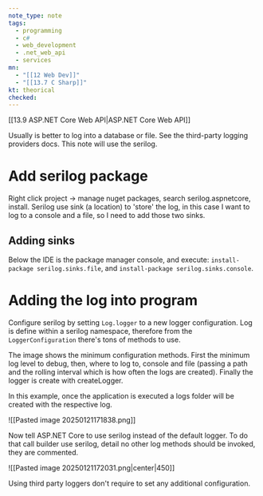 ```yaml
---
note_type: note
tags:
  - programming
  - c#
  - web_development
  - .net_web_api
  - services
mn:
  - "[[12 Web Dev]]"
  - "[[13.7 C Sharp]]"
kt: theorical
checked:
---
```

[[13.9 ASP.NET Core Web API|ASP.NET Core Web API]]

Usually is better to log into a database or file. See the third-party logging providers docs. This note will use the serilog. 

# Add serilog package
Right click project -> manage nuget packages, search serilog.aspnetcore, install. Serilog use sink (a location) to 'store' the log, in this case I want to log to a console and a file, so I need to add those two sinks.
## Adding sinks
Below the IDE is the package manager console, and execute: `install-package serilog.sinks.file`, and `install-package serilog.sinks.console`.  
# Adding the log into program
Configure serilog by setting `Log.logger` to a new logger configuration. Log is define within a serilog namespace, therefore from the `LoggerConfiguration` there's tons of methods to use. 

The image shows the minimum configuration methods. First the minimum log level to debug, then, where to log to, console and file (passing a path and the rolling interval which is how often the logs are created). Finally the logger is create with createLogger. 

In this example, once the application is executed a logs folder will be created with the respective log. 

![[Pasted image 20250121171838.png]]

Now tell ASP.NET Core to use serilog instead of the default logger. To do that call builder use serilog, detail no other log methods should be invoked, they are commented.

![[Pasted image 20250121172031.png|center|450]]


Using third party loggers don't require to set any additional configuration. 